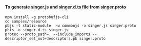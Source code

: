 #### To generate singer.js and singer.d.ts file from singer.proto
```shell
npm install -g protobufjs-cli
cd samples/resource
pbjs -t static-module  -w commonjs -o singer.js singer.proto
pbts -o singer.d.ts singer.js
protoc --proto_path=. --include_imports --descriptor_set_out=descriptors.pb singer.proto
```
